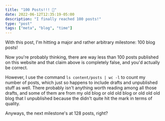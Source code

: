 ```yaml
---
title: "100 Posts!!! 🎉"
date: 2022-06-12T12:35:19-05:00
description: "I finally reached 100 posts!"
type: "post"
tags: ["meta", "blog", "time"]
---
```



With this post, I'm hitting a major and rather arbitrary milestone: 100 blog posts!

Now you're probably thinking, there are way less than 100 posts published on this website and that claim above is completely false, and you'd actually be correct.

However, I use the command `ls content/posts | wc -l` to count my number of posts, which just so happens to include drafts and unpublished stuff as well. There probably isn't anything worth reading among all those drafts, and some of them are from my old blog or old old blog or old old old blog that I unpublished because the didn't quite hit the mark in terms of quality.

Anyways, the next milestone's at 128 posts, right?
